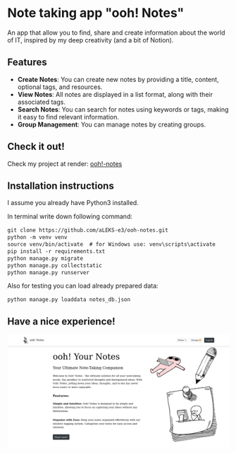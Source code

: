 # Note taking app "ooh! Notes"

An app that allow you to find, share and create information about the world of IT,
inspired by my deep creativity (and a bit of Notion).

## Features

- **Create Notes**: You can create new notes by providing a title, content, optional tags, and resources.
- **View Notes**: All notes are displayed in a list format, along with their associated tags.
- **Search Notes**: You can search for notes using keywords or tags, making it easy to find relevant information.
- **Group Management**: You can manage notes by creating groups.

## Check it out!

Check my project at render: [ooh!-notes](https://ooh-notes.onrender.com/)

## Installation instructions

I assume you already have Python3 installed.

In terminal write down following command:

```shell
git clone https://github.com/aLEKS-e3/ooh-notes.git
python -m venv venv
source venv/bin/activate  # for Windows use: venv\scripts\activate
pip install -r requirements.txt
python manage.py migrate
python manage.py collectstatic
python manage.py runserver
```

Also for testing you can load already prepared data:

```shell
python manage.py loaddata notes_db.json
```

## Have a nice experience!

![Home](home.png)
